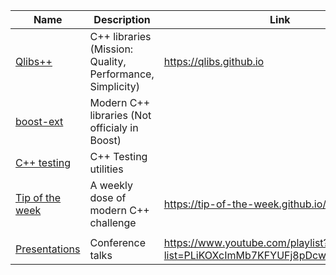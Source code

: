 | Name | Description | Link |
|-|-|-|
| [Qlibs++](https://github.com/qlibs) | C++ libraries (Mission: Quality, Performance, Simplicity) | https://qlibs.github.io |
| [boost-ext](https://github.com/boost-ext) | Modern C++ libraries (Not officialy in Boost) | | 
| [C++ testing](https://github.com/cpp-testing) |C++ Testing utilities | |
| [Tip of the week](https://github.com/tip-of-the-week) | A weekly dose of modern C++ challenge | https://tip-of-the-week.github.io/cpp |
| | | |
| [Presentations](https://github.com/krzysztof-jusiak/talks) | Conference talks | https://www.youtube.com/playlist?list=PLiKOXcImMb7KFYUFj8pDcwD9wp1JoAd_2 | 
